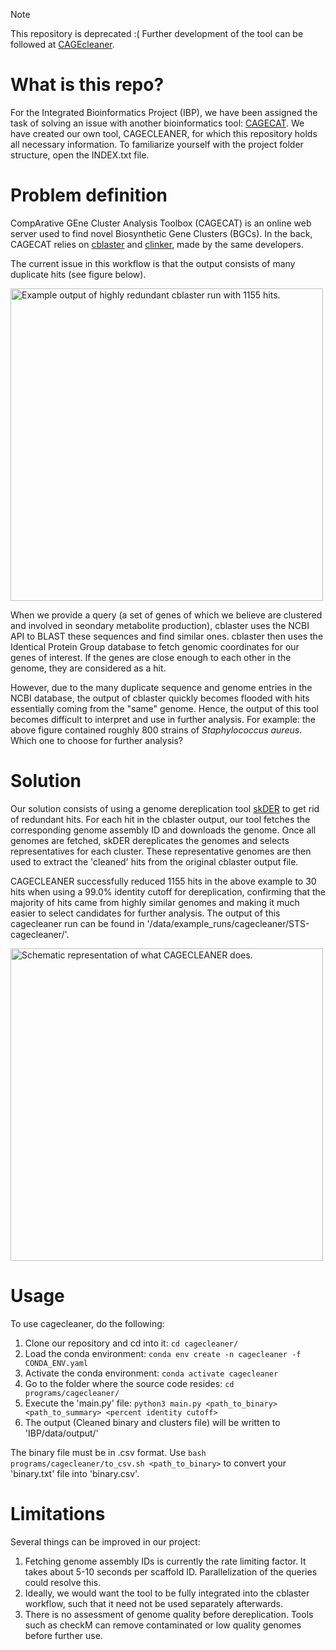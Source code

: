 > [!NOTE]
> This repository is deprecated :( Further development of the tool can be followed at [CAGEcleaner](https://github.com/LucoDevro/CAGEcleaner.git).
# What is this repo?

For the Integrated Bioinformatics Project (IBP), we have been assigned the task of solving an issue with another bioinformatics tool: [CAGECAT](https://cagecat.bioinformatics.nl/).
We have created our own tool, CAGECLEANER, for which this repository holds all necessary information.
To familiarize yourself with the project folder structure, open the INDEX.txt file.

# Problem definition

CompArative GEne Cluster Analysis Toolbox (CAGECAT) is an online web server used to find novel Biosynthetic Gene Clusters (BGCs). 
In the back, CAGECAT relies on [cblaster](https://github.com/gamcil/cblaster) and [clinker](https://github.com/gamcil/clinker), made by the same developers.

The current issue in this workflow is that the output consists of many duplicate hits (see figure below). 

<img src="figures/example_cblaster_output.png" alt="Example output of highly redundant cblaster run with 1155 hits." width=500> 

When we provide a query (a set of genes of which we believe are clustered and involved in seondary metabolite production), cblaster uses
the NCBI API to BLAST these sequences and find similar ones. cblaster then uses the Identical Protein Group database to
fetch genomic coordinates for our genes of interest. If the genes are close enough to each other in the genome, they are considered as a hit. 

However, due to the many duplicate sequence and genome entries in the NCBI database, the output of cblaster quickly becomes flooded with hits 
essentially coming from the "same" genome. Hence, the output of this tool becomes difficult to interpret and use in further analysis. 
For example: the above figure contained roughly 800 strains of *Staphylococcus aureus*. Which one to choose for further analysis?

# Solution

Our solution consists of using a genome dereplication tool [skDER](https://github.com/raufs/skDER.git) to get rid of redundant hits. 
For each hit in the cblaster output, our tool fetches the corresponding genome assembly ID and downloads the genome.
Once all genomes are fetched, skDER dereplicates the genomes and selects representatives for each cluster. 
These representative genomes are then used to extract the 'cleaned' hits from the original cblaster output file.

CAGECLEANER successfully reduced 1155 hits in the above example to 30 hits when using a 99.0% identity cutoff for dereplication, 
confirming that the majority of hits came from highly similar genomes and making it much easier to select candidates for further analysis.
The output of this cagecleaner run can be found in '/data/example\_runs/cagecleaner/STS-cagecleaner/'.

<img src="figures/ibp_graph_abstract.png" alt="Schematic representation of what CAGECLEANER does." width=500>

# Usage

To use cagecleaner, do the following:

1. Clone our repository and cd into it: `cd cagecleaner/`
2. Load the conda environment: `conda env create -n cagecleaner -f CONDA_ENV.yaml`
3. Activate the conda environment: `conda activate cagecleaner`
4. Go to the folder where the source code resides: `cd programs/cagecleaner/`
5. Execute the 'main.py' file: `python3 main.py <path_to_binary> <path_to_summary> <percent identity cutoff>`
6. The output (Cleaned binary and clusters file) will be written to 'IBP/data/output/'

The binary file must be in .csv format. Use `bash programs/cagecleaner/to_csv.sh <path_to_binary>` to convert your 'binary.txt' file into 'binary.csv'.

# Limitations

Several things can be improved in our project:

1. Fetching genome assembly IDs is currently the rate limiting factor. It takes about 5-10 seconds per scaffold ID. Parallelization of the queries could resolve this.
2. Ideally, we would want the tool to be fully integrated into the cblaster workflow, such that it need not be used separately afterwards.
3. There is no assessment of genome quality before dereplication. Tools such as checkM can remove contaminated or low quality genomes before further use.

